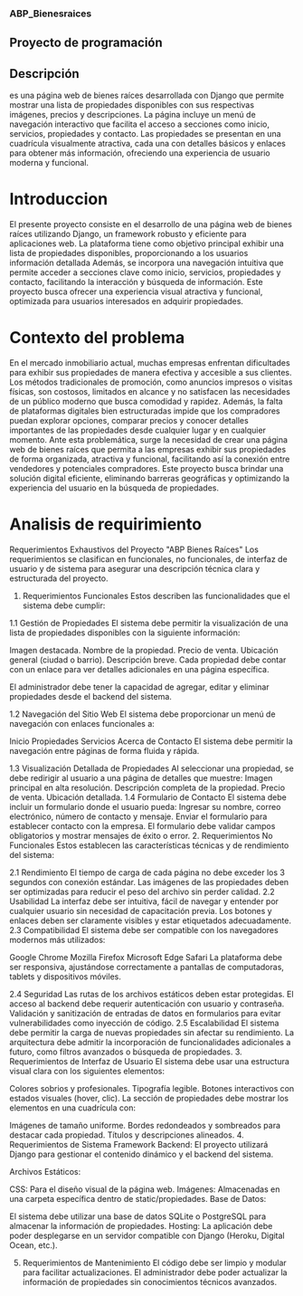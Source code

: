### ABP_Bienesraices
## Proyecto de programación   
## Descripción  
es una página web de bienes raíces desarrollada con Django que permite mostrar una lista de propiedades disponibles con sus respectivas imágenes, precios y descripciones. La página incluye un menú de navegación interactivo que facilita el acceso a secciones como inicio, servicios, propiedades y contacto. Las propiedades se presentan en una cuadrícula visualmente atractiva, cada una con detalles básicos y enlaces para obtener más información, ofreciendo una experiencia de usuario moderna y funcional.
# Introduccion 
El presente proyecto consiste en el desarrollo de una página web de bienes raíces utilizando Django, un framework robusto y eficiente para aplicaciones web. La plataforma tiene como objetivo principal exhibir una lista de propiedades disponibles, proporcionando a los usuarios información detallada Además, se incorpora una navegación intuitiva que permite acceder a secciones clave como inicio, servicios, propiedades y contacto, facilitando la interacción y búsqueda de información. Este proyecto busca ofrecer una experiencia visual atractiva y funcional, optimizada para usuarios interesados en adquirir propiedades.
# Contexto del problema
En el mercado inmobiliario actual, muchas empresas enfrentan dificultades para exhibir sus propiedades de manera efectiva y accesible a sus clientes. Los métodos tradicionales de promoción, como anuncios impresos o visitas físicas, son costosos, limitados en alcance y no satisfacen las necesidades de un público moderno que busca comodidad y rapidez. Además, la falta de plataformas digitales bien estructuradas impide que los compradores puedan explorar opciones, comparar precios y conocer detalles importantes de las propiedades desde cualquier lugar y en cualquier momento.
Ante esta problemática, surge la necesidad de crear una página web de bienes raíces que permita a las empresas exhibir sus propiedades de forma organizada, atractiva y funcional, facilitando así la conexión entre vendedores y potenciales compradores. Este proyecto busca brindar una solución digital eficiente, eliminando barreras geográficas y optimizando la experiencia del usuario en la búsqueda de propiedades.
# Analisis de requirimiento
Requerimientos Exhaustivos del Proyecto "ABP Bienes Raíces"
Los requerimientos se clasifican en funcionales, no funcionales, de interfaz de usuario y de sistema para asegurar una descripción técnica clara y estructurada del proyecto.

1. Requerimientos Funcionales
Estos describen las funcionalidades que el sistema debe cumplir:

1.1 Gestión de Propiedades
El sistema debe permitir la visualización de una lista de propiedades disponibles con la siguiente información:

Imagen destacada.
Nombre de la propiedad.
Precio de venta.
Ubicación general (ciudad o barrio).
Descripción breve.
Cada propiedad debe contar con un enlace para ver detalles adicionales en una página específica.

El administrador debe tener la capacidad de agregar, editar y eliminar propiedades desde el backend del sistema.

1.2 Navegación del Sitio Web
El sistema debe proporcionar un menú de navegación con enlaces funcionales a:

Inicio
Propiedades
Servicios
Acerca de
Contacto
El sistema debe permitir la navegación entre páginas de forma fluida y rápida.

1.3 Visualización Detallada de Propiedades
Al seleccionar una propiedad, se debe redirigir al usuario a una página de detalles que muestre:
Imagen principal en alta resolución.
Descripción completa de la propiedad.
Precio de venta.
Ubicación detallada.
1.4 Formulario de Contacto
El sistema debe incluir un formulario donde el usuario pueda:
Ingresar su nombre, correo electrónico, número de contacto y mensaje.
Enviar el formulario para establecer contacto con la empresa.
El formulario debe validar campos obligatorios y mostrar mensajes de éxito o error.
2. Requerimientos No Funcionales
Estos establecen las características técnicas y de rendimiento del sistema:

2.1 Rendimiento
El tiempo de carga de cada página no debe exceder los 3 segundos con conexión estándar.
Las imágenes de las propiedades deben ser optimizadas para reducir el peso del archivo sin perder calidad.
2.2 Usabilidad
La interfaz debe ser intuitiva, fácil de navegar y entender por cualquier usuario sin necesidad de capacitación previa.
Los botones y enlaces deben ser claramente visibles y estar etiquetados adecuadamente.
2.3 Compatibilidad
El sistema debe ser compatible con los navegadores modernos más utilizados:

Google Chrome
Mozilla Firefox
Microsoft Edge
Safari
La plataforma debe ser responsiva, ajustándose correctamente a pantallas de computadoras, tablets y dispositivos móviles.

2.4 Seguridad
Las rutas de los archivos estáticos deben estar protegidas.
El acceso al backend debe requerir autenticación con usuario y contraseña.
Validación y sanitización de entradas de datos en formularios para evitar vulnerabilidades como inyección de código.
2.5 Escalabilidad
El sistema debe permitir la carga de nuevas propiedades sin afectar su rendimiento.
La arquitectura debe admitir la incorporación de funcionalidades adicionales a futuro, como filtros avanzados o búsqueda de propiedades.
3. Requerimientos de Interfaz de Usuario
El sistema debe usar una estructura visual clara con los siguientes elementos:

Colores sobrios y profesionales.
Tipografía legible.
Botones interactivos con estados visuales (hover, clic).
La sección de propiedades debe mostrar los elementos en una cuadrícula con:

Imágenes de tamaño uniforme.
Bordes redondeados y sombreados para destacar cada propiedad.
Títulos y descripciones alineados.
4. Requerimientos de Sistema
Framework Backend: El proyecto utilizará Django para gestionar el contenido dinámico y el backend del sistema.

Archivos Estáticos:

CSS: Para el diseño visual de la página web.
Imágenes: Almacenadas en una carpeta específica dentro de static/propiedades.
Base de Datos:

El sistema debe utilizar una base de datos SQLite o PostgreSQL para almacenar la información de propiedades.
Hosting: La aplicación debe poder desplegarse en un servidor compatible con Django (Heroku, Digital Ocean, etc.).

5. Requerimientos de Mantenimiento
El código debe ser limpio y modular para facilitar actualizaciones.
El administrador debe poder actualizar la información de propiedades sin conocimientos técnicos avanzados.
